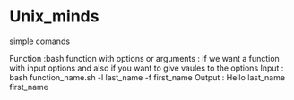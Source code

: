 # Unix_minds
simple comands


Function 
	:bash function with options or arguments
	: if we want a function with input options and also if you want to give  vaules to the options
	Input : bash function_name.sh -l last_name -f first_name
	Output : Hello last_name first_name
